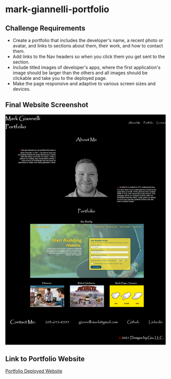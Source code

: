 # mark-giannelli-portfolio

## Challenge Requirements
* Create a portfolio that includes the developer's name, a recent photo or avatar, and links to sections about them, their work, and how to contact them.
* Add links to the Nav headers so when you click them you get sent to the section.
* Include titled images of developer's apps, where the first application's image should be larger than the others and all images should be clickable and take you to the deployed page.
* Make the page responsive and adaptive to various screen sizes and devices.

## Final Website Screenshot
![Mark's Portfolio](assets/images/mark-portfolio-sh.png)

## Link to Portfolio Website
[Portfolio Deployed Website](https://www.markgiannelli.com/)